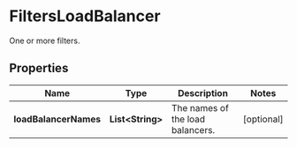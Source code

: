 

# FiltersLoadBalancer

One or more filters.

## Properties

| Name | Type | Description | Notes |
|------------ | ------------- | ------------- | -------------|
|**loadBalancerNames** | **List&lt;String&gt;** | The names of the load balancers. |  [optional] |



